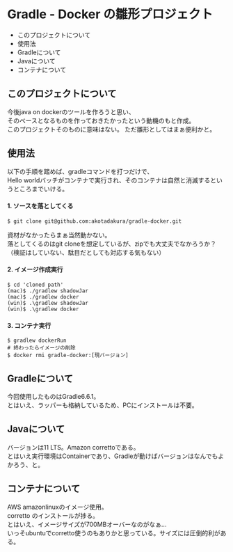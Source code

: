 # Gradle - Docker の雛形プロジェクト
- このプロジェクトについて
- 使用法
- Gradleについて
- Javaについて
- コンテナについて

 ## このプロジェクトについて
今後java on dockerのツールを作ろうと思い、  
そのベースとなるものを作っておきたかったという動機のもと作成。  
このプロジェクトそのものに意味はない。
ただ雛形としてはまぁ便利かと。  
 
 ## 使用法
 以下の手順を踏めば、gradleコマンドを打つだけで、  
 Hello worldバッチがコンテナで実行され、そのコンテナは自然と消滅するというところまでいける。
#### 1. ソースを落としてくる
 ```shell script
$ git clone git@github.com:akotadakura/gradle-docker.git
```
資材がなかったらまぁ当然動かない。  
落としてくるのはgit cloneを想定しているが、zipでも大丈夫でなかろうか？  
（検証はしていない、駄目だとしても対応する気もない）

#### 2. イメージ作成実行
```shell script
$ cd 'cloned path'
(mac)$ ./gradlew shadowJar
(mac)$ ./gradlew docker
(win)$ .\gradlew shadowJar
(win)$ .\gradlew docker
``` 

#### 3. コンテナ実行
```shell script
$ gradlew dockerRun
# 終わったらイメージの削除
$ docker rmi gradle-docker:[現バージョン]
```

## Gradleについて
今回使用したものはGradle6.6.1。  
とはいえ、ラッパーも格納しているため、PCにインストールは不要。

## Javaについて
バージョンは11 LTS。Amazon correttoである。  
とはいえ実行環境はContainerであり、Gradleが動けばバージョンはなんでもよかろう、と。

## コンテナについて
AWS amazonlinuxのイメージ使用。  
corretto のインストールが捗る。  
とはいえ、イメージサイズが700MBオーバーなのがなぁ...  
いっそubuntuでcorretto使うのもありかと思っている。サイズには圧倒的利がある。